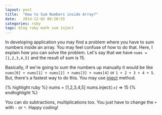 ```yaml
---
layout: post
title:  "How to Sum Numbers inside Array?"
date:   2014-12-02 06:20:55
categories: ruby
tags: blog ruby math sum inject
---
```

In developing application you may find a problem where you have to sum numbers inside an array. You may feel confuse of how to do that. Here, I explain how you can solve the problem. Let's say that we have `nums = [1,2,3,4,5]` and the result of sum is 15.<!--more-->

Basically, if we're going to sum the numbers up manually it would be like `nums[0] + nums[1] + nums[2] + nums[3] + nums[4]` or `1 + 2 + 3 + 4 + 5`. But, there's a fastest way to do this. You may use <a href="http://apidock.com/ruby/Enumerable/inject" target="_blank">inject</a> method.

{% highlight ruby %}
nums = [1,2,3,4,5]
nums.inject(:+)
=> 15
{% endhighlight %}

You can do subtractions, multiplications too. You just have to change the `+` with `-` or `*`. Happy coding!
